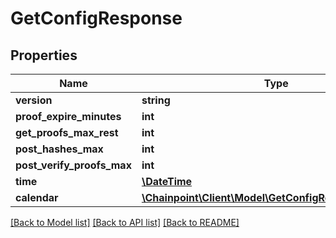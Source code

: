 # GetConfigResponse

## Properties
Name | Type | Description | Notes
------------ | ------------- | ------------- | -------------
**version** | **string** |  | [optional] 
**proof_expire_minutes** | **int** |  | [optional] 
**get_proofs_max_rest** | **int** |  | [optional] 
**post_hashes_max** | **int** |  | [optional] 
**post_verify_proofs_max** | **int** |  | [optional] 
**time** | [**\DateTime**](\DateTime.md) |  | [optional] 
**calendar** | [**\Chainpoint\Client\Model\GetConfigResponseCalendar**](GetConfigResponseCalendar.md) |  | [optional] 

[[Back to Model list]](../README.md#documentation-for-models) [[Back to API list]](../README.md#documentation-for-api-endpoints) [[Back to README]](../README.md)


